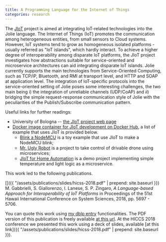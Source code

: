```yaml
---
title: A Programming Language for the Internet of Things
categories: research
---
```


The [J<span
class="text-primary">IoT</span>](http://www.cs.unibo.it/projects/jolie/jiot.html)
project is aimed at integrating IoT-related technologies into the Jolie
language. The Internet of Things (IoT) promotes the communication among
heterogeneous entities, from small sensors to Cloud systems. However, IoT
systems tend to grow as homogeneous isolated platforms - usually referred as
"IoT islands", which hardly interact. To achieve a higher degree of
interoperability among disparate IoT platforms, the JIoT project investigates
how abstractions suitable for service-oriented and microservice architectures
can aid integrating disparate IoT islands. Jolie currently supports the main
technologies from Service-Oriented Computing, such as TCP/IP, Bluetooth, and RMI
at transport level, and HTTP and SOAP at application level. The integration of
IoT-specific protocols into the service-oriented setting of Jolie poses some
interesting challenges, the two main being _i_) the integration of unreliable
channels (UDP/CoAP) and _ii_) bridging the simple request-response communication
style of Jolie with the peculiarities of the Publish/Subscribe communication
pattern.

Useful links for further readings:

- University of Bologna -- [the J<span class="text-primary">IoT</span> project web page](http://www.cs.unibo.it/projects/jolie/jiot.html)
- [Docker image container for J<span class="text-primary">IoT</span> development on Docker Hub](https://hub.docker.com/r/saltgz/jolie), a list of example that uses J<span class="text-primary">IoT</span> is provided below.
  - [Blink a NodeMCU](https://bitbucket.org/spacesresearchgroup/blink-node-mcu/src) is a toy example that use J<span class="text-primary">IoT</span> to make a NodeMCU blink;
  - [Mr. Ugly Robot](https://bitbucket.org/szingaro/moving-robot-with-microservices/src) is a project to
  take control of drivable drone using microservices;
  - [JIoT for Home Automation](https://bitbucket.org/spacesresearchgroup/microservices-for-home-automation/src) is a demo project implementing simple temperature and light logic as a microservice.

This work led to the following publications.

[<i class="fas fa-file-pdf"
aria-hidden="true"></i>](http://hdl.handle.net/10125/50603) [<i class="fas
fa-quote-right"
aria-hidden="true"></i>](https://dblp.uni-trier.de/rec/bibtex/conf/hicss/GabbrielliGLZ18)
[<i class="fab fa-slideshare" aria-hidden="true"></i>]({{
"/assets/publications/slides/hicss-2018.pdf" | prepend: site.baseurl }}) M.
Gabbrielli, S. Giallorenzo, I. Lanese, S. P. Zingaro, *A Language-based Approach
for Interoperability of IoT Platforms* in Proceedings of the 51st Hawaii
International Conference on System Sciences, 2018, pp. 5697 - 5706.

You can quote this work using [my dblp
entry](https://dblp.uni-trier.de/pers/hd/z/Zingaro:Stefano_Pio) functionalities.
The PDF version of this publication is freely available [at this
url](http://hdl.handle.net/10125/50603). At the HICCS 2018 conference we
presented this work using a deck of slides, available [at this link]({{
"/assets/publications/slides/hicss-2018.pdf" | prepend: site.baseurl }}).
